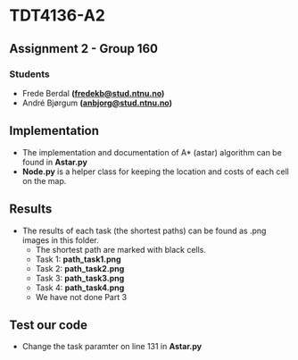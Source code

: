 # TDT4136-A2

## Assignment 2 - Group 160

### Students 
* Frede Berdal **(fredekb@stud.ntnu.no)**
* André Bjørgum **(anbjorg@stud.ntnu.no)**

## Implementation 
* The implementation and documentation of A* (astar) algorithm can be found in **Astar.py**
* **Node.py** is a helper class for keeping the location and costs of each cell on the map. 

## Results 
* The results of each task (the shortest paths) can be found as .png images in this folder. 
    * The shortest path are marked with black cells. 
    * Task 1: **path_task1.png**
    * Task 2: **path_task2.png**
    * Task 3: **path_task3.png**
    * Task 4: **path_task4.png**
    * We have not done Part 3 

## Test our code
* Change the task paramter on line 131 in **Astar.py**